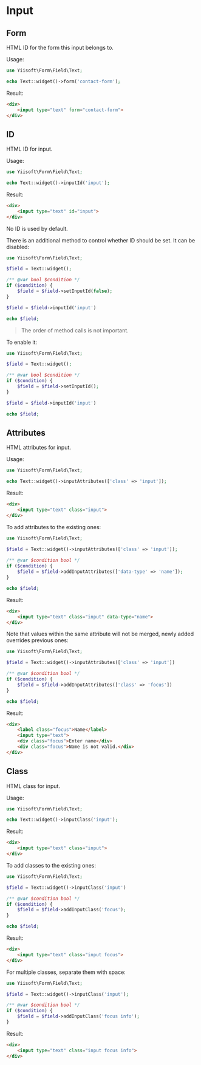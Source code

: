 # Input

## Form

HTML ID for the form this input belongs to.

Usage:

```php
use Yiisoft\Form\Field\Text;

echo Text::widget()->form('contact-form');
```

Result:

```html
<div>
    <input type="text" form="contact-form">
</div>
```

## ID

HTML ID for input.

Usage:

```php
use Yiisoft\Form\Field\Text;

echo Text::widget()->inputId('input');
```

Result:

```html
<div>
    <input type="text" id="input">
</div>
```

No ID is used by default.

There is an additional method to control whether ID should be set. It can be disabled:

```php
use Yiisoft\Form\Field\Text;

$field = Text::widget();

/** @var bool $condition */
if ($condition) {
    $field = $field->setInputId(false);
}

$field = $field->inputId('input')

echo $field;
```

> The order of method calls is not important.

To enable it:

```php
use Yiisoft\Form\Field\Text;

$field = Text::widget();

/** @var bool $condition */
if ($condition) {
    $field = $field->setInputId();
}

$field = $field->inputId('input')

echo $field;
```

## Attributes

HTML attributes for input.

Usage:

```php
use Yiisoft\Form\Field\Text;

echo Text::widget()->inputAttributes(['class' => 'input']);
```

Result:

```html
<div>
    <input type="text" class="input">
</div>
```

To add attributes to the existing ones:

```php
use Yiisoft\Form\Field\Text;

$field = Text::widget()->inputAttributes(['class' => 'input']);
    
/** @var $condition bool */
if ($condition) {
    $field = $field->addInputAttributes(['data-type' => 'name']);
}

echo $field;
```

Result:

```html
<div>
    <input type="text" class="input" data-type="name">
</div>
```

Note that values within the same attribute will not be merged, newly added overrides previous ones:

```php
use Yiisoft\Form\Field\Text;

$field = Text::widget()->inputAttributes(['class' => 'input'])

/** @var $condition bool */
if ($condition) {
    $field = $field->addInputAttributes(['class' => 'focus'])
}

echo $field;
```

Result:

```html
<div>
    <label class="focus">Name</label>
    <input type="text">
    <div class="focus">Enter name</div>
    <div class="focus">Name is not valid.</div>
</div>
```

## Class

HTML class for input.

Usage:

```php
use Yiisoft\Form\Field\Text;

echo Text::widget()->inputClass('input');
```

Result:

```html
<div>
    <input type="text" class="input">
</div>
```

To add classes to the existing ones:

```php
use Yiisoft\Form\Field\Text;

$field = Text::widget()->inputClass('input')

/** @var $condition bool */
if ($condition) {
    $field = $field->addInputClass('focus');
}

echo $field;
```

Result:

```html
<div>
    <input type="text" class="input focus">
</div>
```

For multiple classes, separate them with space:

```php
use Yiisoft\Form\Field\Text;

$field = Text::widget()->inputClass('input');

/** @var $condition bool */
if ($condition) {
    $field = $field->addInputClass('focus info');
}
```

Result:

```html
<div>
    <input type="text" class="input focus info">
</div>
```
